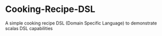 # Cooking-Recipe-DSL

A simple cooking recipe DSL (Domain Specific Language) to demonstrate scalas DSL capabilities

